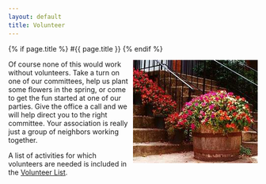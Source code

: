 ```yaml
---
layout: default
title: Volunteer
---
```


{% if page.title %} 
#{{ page.title }}
{% endif %}

												
<img alt="Flowers" src="images/flower_bucket.jpg" style="margin-left: 10px; float:right;"/>Of course none of this would work without volunteers. Take a turn on one of our committees, help us plant some flowers in the spring, or come to get the fun started at one of our parties. Give the office a call and we will help direct you to the right committee. Your association is really just a group of neighbors working together.

A list of activities for which volunteers are needed is included in the [Volunteer List](https://skydrive.live.com/redir?resid=529E6218CA92DA58%211545).
												

